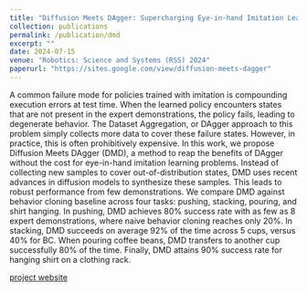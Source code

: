 ```yaml
---
title: "Diffusion Meets DAgger: Supercharging Eye-in-hand Imitation Learning"
collection: publications
permalink: /publication/dmd
excerpt: ""
date: 2024-07-15
venue: "Robotics: Science and Systems (RSS) 2024"
paperurl: "https://sites.google.com/view/diffusion-meets-dagger"
---
```


A common failure mode for policies trained with imitation is compounding execution errors at test time. When the learned policy encounters states that are not present in the expert demonstrations, the policy fails, leading to degenerate behavior. The Dataset Aggregation, or DAgger approach to this problem simply collects more data to cover these failure states. However, in practice, this is often prohibitively expensive. In this work, we propose Diffusion Meets DAgger (DMD), a method to reap the benefits of DAgger without the cost for eye-in-hand imitation learning problems. Instead of collecting new samples to cover out-of-distribution states, DMD uses recent advances in diffusion models to synthesize these samples. This leads to robust performance from few demonstrations. We compare DMD against behavior cloning baseline across four tasks: pushing, stacking, pouring, and shirt hanging. In pushing, DMD achieves 80% success rate with as few as 8 expert demonstrations, where naive behavior cloning reaches only 20%. In stacking, DMD succeeds on average 92% of the time across 5 cups, versus 40% for BC. When pouring coffee beans, DMD transfers to another cup successfully 80% of the time. Finally, DMD attains 90% success rate for hanging shirt on a clothing rack.

[project website](https://sites.google.com/view/diffusion-meets-dagger)
